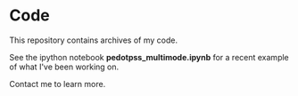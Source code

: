 # Code

This repository contains archives of my code. 

See the ipython notebook **pedotpss_multimode.ipynb** for a recent example of what I've been working on.

Contact me to learn more.
